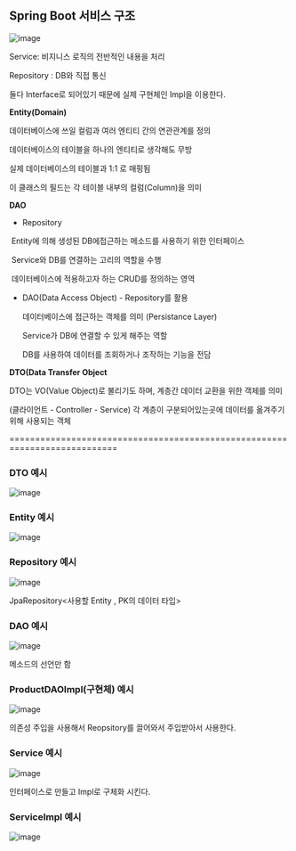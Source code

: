 ## Spring Boot 서비스 구조

<img src="https://user-images.githubusercontent.com/77170611/155713487-184f8c6a-9ade-4e46-a376-3e6714d89824.png" alt="image"  />

Service: 비지니스 로직의 전반적인 내용을 처리  

Repository : DB와 직접 통신 

둘다 Interface로 되어있기 때문에 실제 구현체인 Impl을 이용한다.



**Entity(Domain)**

데이터베이스에 쓰일 컬럼과 여러 엔티티 간의 연관관계를 정의

데이터베이스의 테이블을 하나의 엔티티로 생각해도 무방

실제 데이터베이스의 테이블과 1:1 로 매핑됨

이 클래스의 필드는 각 테이블 내부의 컬럼(Column)을 의미



**DAO**

- Repository

​		Entity에 의해 생성된 DB에접근하는 메소드를 사용하기 위한 인터페이스

​		Service와 DB를 연결하는 고리의 역할을 수행

​		데이터베이스에 적용하고자 하는 CRUD를 정의하는 영역

- DAO(Data Access Object) - Repository를 활용

  데이터베이스에 접근하는 객체를 의미 (Persistance Layer)

  Service가 DB에 연결할 수 있게 해주는 역할

  DB를 사용하여 데이터를 조회하거나 조작하는 기능을 전담



**DTO(Data Transfer Object**

DTO는 VO(Value Object)로 불리기도 하며, 계층간 데이터 교환을 위한 객체를 의미

(클라이언트 - Controller - Service) 각 계층이 구분되어있는곳에 데이터를 옮겨주기위해 사용되는 객체

===========================================================================

### DTO 예시

![image](https://user-images.githubusercontent.com/77170611/155718185-43e567e8-106a-476a-a217-885675e11b1c.png)



### Entity 예시

![image](https://user-images.githubusercontent.com/77170611/155718396-874d96ae-afb2-42c2-b422-31ae65e30f2b.png)



### Repository 예시

![image](https://user-images.githubusercontent.com/77170611/155719580-de23172b-c990-4a7e-b5e2-a9ede568252a.png)

JpaRepository<사용할 Entity , PK의 데이터 타입>



### DAO 예시

![image](https://user-images.githubusercontent.com/77170611/155719804-6a72b74c-e5fb-477b-ba50-ee5ba2b2bc5e.png)

메소드의 선언만 함



### ProductDAOImpl(구현체) 예시

![image](https://user-images.githubusercontent.com/77170611/155719960-605e55e1-c259-41c4-aa68-f271a78ea8db.png)

의존성 주입을 사용해서 Reopsitory를 끌어와서 주입받아서 사용한다.



### Service 예시

![image](https://user-images.githubusercontent.com/77170611/155727285-238e3920-d091-497d-83e8-3ac28f506a6c.png)

인터페이스로 만들고 Impl로 구체화 시킨다.



### ServiceImpl 예시

![image](https://user-images.githubusercontent.com/77170611/155727555-c48bc829-21d4-4ed3-b4fe-0020f2105d6b.png)

